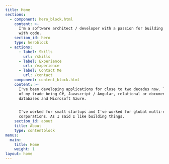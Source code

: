 ```yaml
---
title: Home
sections:
  - component: hero_block.html
    content: >-
      I'm a software architect / developer with a passion for building things
      with code.
    section_id: hero
    type: heroblock
  - actions:
      - label: Skills
        url: /skills
      - label: Experience
        url: /experience
      - label: Contact Me
        url: /contact
    component: content_block.html
    content: >-
      I've been developing applications for close to two decades now. The tools
      of my trade being C#, Javascript / Angular, relational or document
      databases and Microsoft Azure.


      I've worked for small startups and I've worked for global multi-national
      corporations. As I said I like building things.
    section_id: about
    title: About
    type: contentblock
menus:
  main:
    title: Home
    weight: 1
layout: home
---
```


